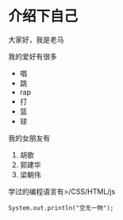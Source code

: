 <h1>介绍下自己</h1>
    <p>大家好，我是老马</p>
    <p>我的爱好有很多</p>
    <ul>
        <li>唱</li>
        <li>跳</li>
        <li>rap</li>
        <li>打</li>
        <li>篮</li>
        <li>球</li>
    </ul>
    <p>我的女朋友有</p>
    <ol>
        <li>胡歌</li>
        <li>郭建华</li>
        <li>梁朝伟</li>
    </ol>
    学过的编程语言有>/CSS/HTML/js
    
    
    System.out.println("空无一物");
